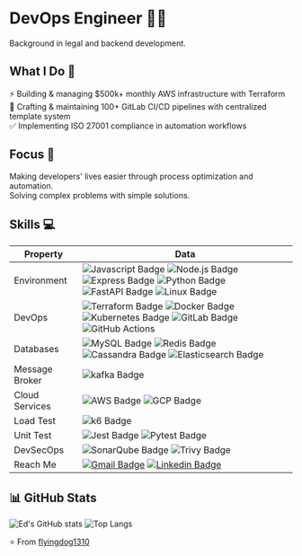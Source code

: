 # DevOps Engineer 👨‍💻
Background in legal and backend development. 

## What I Do 🚀
⚡ Building & managing $500k+ monthly AWS infrastructure with Terraform  
🔄 Crafting & maintaining 100+ GitLab CI/CD pipelines with centralized template system  
✅ Implementing ISO 27001 compliance in automation workflows  

## Focus 🎯
Making developers' lives easier through process optimization and automation.  
Solving complex problems with simple solutions.

##  Skills 💻
| Property       | Data                                                                                                                                                                                                                                                                                                                                                                                                                                                                                                                                                                                                                                                   |
| -------------- | ------------------------------------------------------------------------------------------------------------------------------------------------------------------------------------------------------------------------------------------------------------------------------------------------------------------------------------------------------------------------------------------------------------------------------------------------------------------------------------------------------------------------------------------------------------------------------------------------------------------------------------------------------ |
| Environment    | ![Javascript Badge](https://img.shields.io/badge/-JavaScript-F7DF1E?style=flat&logo=Javascript&logoColor=white) ![Node.js Badge](https://img.shields.io/badge/-Nodejs-5FA04E?style=flat&logo=nodedotjs&logoColor=white) ![Express Badge](https://img.shields.io/badge/-Express-lightgray?style=flat&logo=express&logoColor=white) ![Python Badge](https://img.shields.io/badge/-Python-3776AB?style=flat&logo=python&logoColor=white) ![FastAPI Badge](https://img.shields.io/badge/-FastAPI-009688?style=flat&logo=fastapi&logoColor=white) ![Linux Badge](https://img.shields.io/badge/-Linux-FCC624?style=flat&logo=linux&logoColor=white)          |
| DevOps         | ![Terraform Badge](https://img.shields.io/badge/-Terraform-844FBA?style=flat&logo=terraform&logoColor=white)  ![Docker Badge](https://img.shields.io/badge/-Docker-2496ED?style=flat&logo=docker&logoColor=white) ![Kubernetes Badge](https://img.shields.io/badge/-Kubernetes-326CE5?style=flat&logo=kubernetes&logoColor=white) ![GitLab Badge](https://img.shields.io/badge/-GitLab-FC6D26?logo=gitlab&logoColor=white) ![GitHub Actions](https://img.shields.io/badge/-GitHub%20Actions-2088FF?logo=githubactions&logoColor=white)                                                                                                                 |
| Databases      | ![MySQL Badge](https://img.shields.io/badge/-MySQL-4479A1?style=flat&logo=mysql&logoColor=white) ![Redis Badge](https://img.shields.io/badge/-Redis-FF4438?style=flat&logo=redis&logoColor=white)  ![Cassandra Badge](https://img.shields.io/badge/-Apache%20Cassandra-1287B1?style=flat&logo=apachecassandra&logoColor=white) ![Elasticsearch Badge](https://img.shields.io/badge/-Elasticsearch-005571?style=flat&logo=elasticsearch&logoColor=white)                                                                                                                                                                                                |
| Message Broker | ![kafka Badge](https://img.shields.io/badge/-Apache%20Kafka-231F20?style=flat&logo=apachekafka&logoColor=white)                                                                                                                                                                                                                                                                                                                                                                                                                                                                                                                                        |
| Cloud Services | ![AWS Badge](https://img.shields.io/badge/-AWS-232F3E?style=flat&logo=amazonwebservices&logoColor=white) ![GCP Badge](https://img.shields.io/badge/-GCP-4285F4?style=flat&logo=googlecloud&logoColor=white)                                                                                                                                                                                                                                                                                                                                                                                                                                            |
| Load Test      | ![k6 Badge](https://img.shields.io/badge/-k6-7D64FF?style=flat&logo=k6&logoColor=white)                                                                                                                                                                                                                                                                                                                                                                                                                                                                                                                                                                |
| Unit Test      | ![Jest Badge](https://img.shields.io/badge/-Jest-C21325?style=flat&logo=jest&logoColor=white) ![Pytest Badge](https://img.shields.io/badge/-Pytest-0A9EDC?style=flat&logo=pytest&logoColor=white)                                                                                                                                                                                                                                                                                                                                                                                                                                                      |
| DevSecOps      | ![SonarQube Badge](https://img.shields.io/badge/-SonarQube-4E9BCD?style=flat&logo=sonarqube&logoColor=white) ![Trivy Badge](https://img.shields.io/badge/-Trivy-1904DA?style=flat&logo=trivy&logoColor=white)                                                                                                                                                                                                                                                                                                                                                                                                                                          |
| Reach Me       | [![Gmail Badge](https://img.shields.io/badge/-Gmail-e54448?style=flat&logo=Gmail&logoColor=white)](mailto:liudahsing84@gmail.com) [![Linkedin Badge](https://img.shields.io/badge/-Linkedin-blue?style=flat&logo=Linkedin&logoColor=white)](https://www.linkedin.com/in/da-hsing-liu/)                                                                                                                                                                                                                                                                                                                                                                 |

## 📊 GitHub Stats
![Ed's GitHub stats](https://github-readme-stats.vercel.app/api?username=flyingdog1310&show_icons=true&theme=radical)
![Top Langs](https://github-readme-stats.vercel.app/api/top-langs/?username=flyingdog1310&layout=compact&theme=radical)

⭐️ From [flyingdog1310](https://github.com/flyingdog1310)
